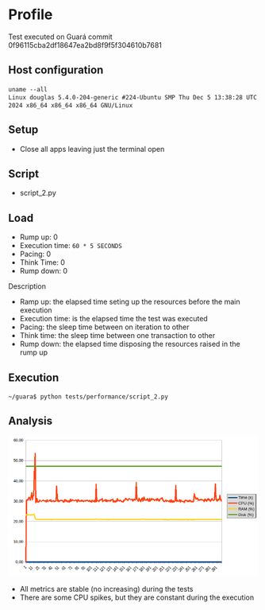# Profile

Test executed on Guará commit 0f96115cba2df18647ea2bd8f9f5f304610b7681

## Host configuration
```
uname --all
Linux douglas 5.4.0-204-generic #224-Ubuntu SMP Thu Dec 5 13:38:28 UTC 2024 x86_64 x86_64 x86_64 GNU/Linux
```

## Setup
- Close all apps leaving just the terminal open

## Script
- script_2.py

## Load

- Rump up: 0
- Execution time: `60 * 5 SECONDS`
- Pacing: 0
- Think Time: 0
- Rump down: 0

Description
- Ramp up: the elapsed time seting up the resources before the main execution
- Execution time: is the elapsed time the test was executed
- Pacing: the sleep time between on iteration to other
- Think time: the sleep time between one transaction to other
- Rump down: the elapsed time disposing the resources raised in the rump up

## Execution

```
~/guara$ python tests/performance/script_2.py
```

## Analysis
![alt text](image.png)

- All metrics are stable (no increasing) during the tests
- There are some CPU spikes, but they are constant during the execution
